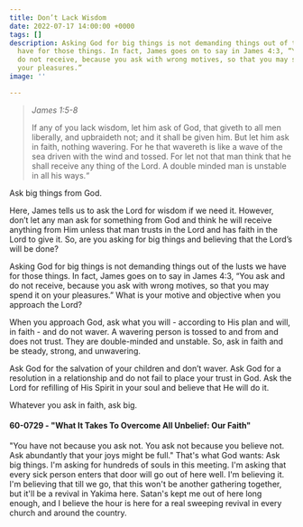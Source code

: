 ```yaml
---
title: Don’t Lack Wisdom
date: 2022-07-17 14:00:00 +0000
tags: []
description: Asking God for big things is not demanding things out of the lusts we
  have for those things. In fact, James goes on to say in James 4:3, “You ask and
  do not receive, because you ask with wrong motives, so that you may spend it on
  your pleasures.”
image: ''

---
```

> _James 1:5-8_
>
> If any of you lack wisdom, let him ask of God, that giveth to all men liberally, and upbraideth not; and it shall be given him. But let him ask in faith, nothing wavering. For he that wavereth is like a wave of the sea driven with the wind and tossed. For let not that man think that he shall receive any thing of the Lord. A double minded man is unstable in all his ways.“

Ask big things from God.

Here, James tells us to ask the Lord for wisdom if we need it. However, don’t let any man ask for something from God and think he will receive anything from Him unless that man trusts in the Lord and has faith in the Lord to give it. So, are you asking for big things and believing that the Lord’s will be done?

Asking God for big things is not demanding things out of the lusts we have for those things. In fact, James goes on to say in James 4:3, “You ask and do not receive, because you ask with wrong motives, so that you may spend it on your pleasures.” What is your motive and objective when you approach the Lord?

When you approach God, ask what you will - according to His plan and will, in faith - and do not waver. A wavering person is tossed to and from and does not trust. They are double-minded and unstable. So, ask in faith and be steady, strong, and unwavering.

Ask God for the salvation of your children and don’t waver. Ask God for a resolution in a relationship and do not fail to place your trust in God. Ask the Lord for refilling of His Spirit in your soul and believe that He will do it.

Whatever you ask in faith, ask big.

#### 60-0729 - "What It Takes To Overcome All Unbelief: Our Faith"

"You have not because you ask not. You ask not because you believe not. Ask abundantly that your joys might be full." That's what God wants: Ask big things. I'm asking for hundreds of souls in this meeting. I'm asking that every sick person enters that door will go out of here well. I'm believing it. I'm believing that till we go, that this won't be another gathering together, but it'll be a revival in Yakima here. Satan's kept me out of here long enough, and I believe the hour is here for a real sweeping revival in every church and around the country.